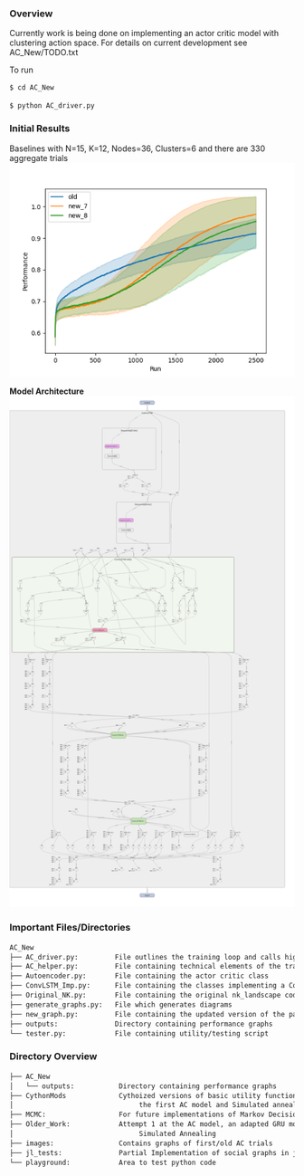 ### Overview  

Currently work is being done on implementing an actor critic model with clustering action space. For details on current development see AC_New/TODO.txt


To run 

``` 
$ cd AC_New 

$ python AC_driver.py 
``` 

### Initial Results
Baselines with N=15, K=12, Nodes=36, Clusters=6 and there are 330 aggregate trials
![plot](./AC_New/outputs/330_2500_7_8_CI.png)

**Model Architecture**
![plot](./AC_New/outputs/model_overview.png)



### Important Files/Directories 

```bash
AC_New
├── AC_driver.py:         File outlines the training loop and calls high level functions
├── AC_helper.py:         File containing technical elements of the training loop
├── Autoencoder.py:       File containing the actor critic class
├── ConvLSTM_Imp.py:      File containing the classes implementing a ConvLSTM in pytorch
├── Original_NK.py:       File containing the original nk_landscape code
├── generate_graphs.py:   File which generates diagrams
├── new_graph.py:         File containing the updated version of the partial copying social network
├── outputs:              Directory containing performance graphs
└── tester.py:            File containing utility/testing script
```

### Directory Overview 
```bash
├── AC_New
│   └── outputs:           Directory containing performance graphs
├── CythonMods             Cythoized versions of basic utility functions used in  
│                               the first AC model and Simulated annealing
├── MCMC:                  For future implementations of Markov Decision Processes 
├── Older_Work:            Attempt 1 at the AC model, an adapted GRU model, and 
│                               Simulated Annealing 
├── images:                Contains graphs of first/old AC trials 
├── jl_tests:              Partial Implementation of social graphs in julia
└── playground:            Area to test python code
```